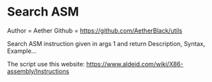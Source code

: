 # Search ASM

Author = Aether
Github = https://github.com/AetherBlack/utils

Search ASM instruction given in args 1 and return Description, Syntax, Example...

The script use this website: <https://www.aldeid.com/wiki/X86-assembly/Instructions>
